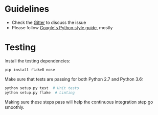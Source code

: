 # Guidelines

- Check the [Gitter](https://gitter.im/KordingLab/spykes) to discuss the issue
- Please follow [Google's Python style guide](https://google.github.io/styleguide/pyguide.html), mostly

# Testing

Install the testing dependencies:

```bash
pip install flake8 nose
```

Make sure that tests are passing for both Python 2.7 and Python 3.6:

```bash
python setup.py test  # Unit tests
python setup.py flake  # Linting
```

Making sure these steps pass will help the continuous integration step go smoothly.
